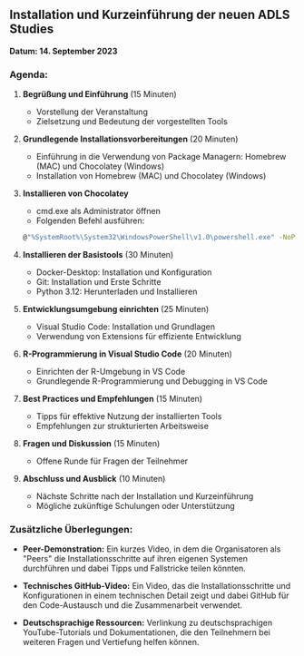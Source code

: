 ## Installation und Kurzeinführung der neuen ADLS Studies
**Datum: 14. September 2023**

### Agenda:

1. **Begrüßung und Einführung** (15 Minuten)
   - Vorstellung der Veranstaltung
   - Zielsetzung und Bedeutung der vorgestellten Tools
   
2. **Grundlegende Installationsvorbereitungen** (20 Minuten)
   - Einführung in die Verwendung von Package Managern: Homebrew (MAC) und Chocolatey (Windows)
   - Installation von Homebrew (MAC) und Chocolatey (Windows)

3. **Installieren von Chocolatey**
   - cmd.exe als Administrator öffnen
   - Folgenden Befehl ausführen:
   ```bash
   @"%SystemRoot%\System32\WindowsPowerShell\v1.0\powershell.exe" -NoProfile -InputFormat None -ExecutionPolicy Bypass -Command "[System.Net.ServicePointManager]::SecurityProtocol = 3072; iex ((New-Object System.Net.WebClient).DownloadString('https://community.chocolatey.org/install.ps1'))" && SET "PATH=%PATH%;%ALLUSERSPROFILE%\chocolatey\bin"
   ```

   
4. **Installieren der Basistools** (30 Minuten)
   - Docker-Desktop: Installation und Konfiguration
   - Git: Installation und Erste Schritte
   - Python 3.12: Herunterladen und Installieren
   
5. **Entwicklungsumgebung einrichten** (25 Minuten)
   - Visual Studio Code: Installation und Grundlagen
   - Verwendung von Extensions für effiziente Entwicklung
   
6. **R-Programmierung in Visual Studio Code** (20 Minuten)
   - Einrichten der R-Umgebung in VS Code
   - Grundlegende R-Programmierung und Debugging in VS Code
   
7. **Best Practices und Empfehlungen** (15 Minuten)
   - Tipps für effektive Nutzung der installierten Tools
   - Empfehlungen zur strukturierten Arbeitsweise
   
8. **Fragen und Diskussion** (15 Minuten)
   - Offene Runde für Fragen der Teilnehmer
   
9. **Abschluss und Ausblick** (10 Minuten)
   - Nächste Schritte nach der Installation und Kurzeinführung
   - Mögliche zukünftige Schulungen oder Unterstützung

### Zusätzliche Überlegungen:

- **Peer-Demonstration:** Ein kurzes Video, in dem die Organisatoren als "Peers" die Installationsschritte auf ihren eigenen Systemen durchführen und dabei Tipps und Fallstricke teilen könnten.

- **Technisches GitHub-Video:** Ein Video, das die Installationsschritte und Konfigurationen in einem technischen Detail zeigt und dabei GitHub für den Code-Austausch und die Zusammenarbeit verwendet.

- **Deutschsprachige Ressourcen:** Verlinkung zu deutschsprachigen YouTube-Tutorials und Dokumentationen, die den Teilnehmern bei weiteren Fragen und Vertiefung helfen können.
